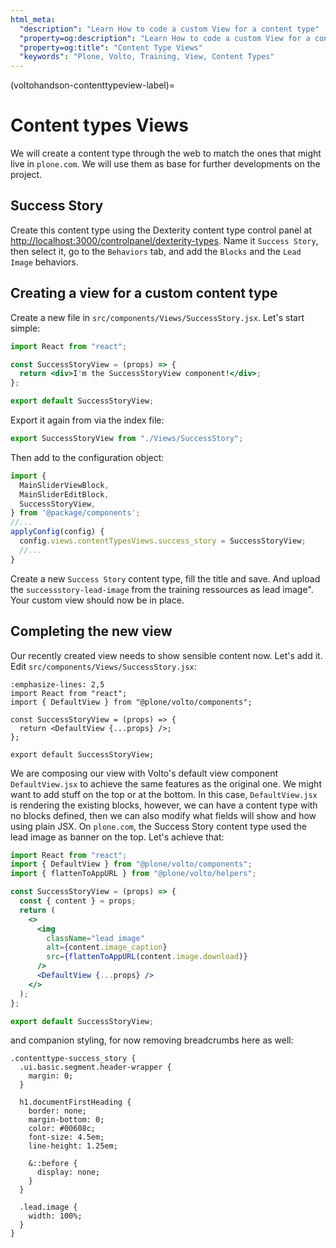 ```yaml
---
html_meta:
  "description": "Learn How to code a custom View for a content type"
  "property=og:description": "Learn How to code a custom View for a content type"
  "property=og:title": "Content Type Views"
  "keywords": "Plone, Volto, Training, View, Content Types"
---
```


(voltohandson-contenttypeview-label)=

# Content types Views

We will create a content type through the web to match the ones that might live in `plone.com`.
We will use them as base for further developments on the project.

## Success Story

Create this content type using the Dexterity content type control panel at <http://localhost:3000/controlpanel/dexterity-types>.
Name it `Success Story`, then select it, go to the `Behaviors` tab, and add the `Blocks` and the `Lead Image` behaviors.

## Creating a view for a custom content type

Create a new file in `src/components/Views/SuccessStory.jsx`. Let's start simple:

```jsx
import React from "react";

const SuccessStoryView = (props) => {
  return <div>I'm the SuccessStoryView component!</div>;
};

export default SuccessStoryView;
```

Export it again from via the index file:

```js
export SuccessStoryView from "./Views/SuccessStory";
```

Then add to the configuration object:

```js
import {
  MainSliderViewBlock,
  MainSliderEditBlock,
  SuccessStoryView,
} from '@package/components';
//...
applyConfig(config) {
  config.views.contentTypesViews.success_story = SuccessStoryView;
  //...
}
```

Create a new `Success Story` content type, fill the title and save. And upload the `successstory-lead-image` from the training ressources as lead image". Your custom view should now be in place.

## Completing the new view

Our recently created view needs to show sensible content now. Let's add it. Edit `src/components/Views/SuccessStory.jsx`:

```{code-block} jsx
:emphasize-lines: 2,5
import React from "react";
import { DefaultView } from "@plone/volto/components";

const SuccessStoryView = (props) => {
  return <DefaultView {...props} />;
};

export default SuccessStoryView;
```

We are composing our view with Volto's default view component `DefaultView.jsx` to achieve the same features as the original one.
We might want to add stuff on the top or at the bottom.
In this case, `DefaultView.jsx` is rendering the existing blocks, however, we can have a content type with no blocks defined, then we can also modify what fields will show and how using plain JSX.
On `plone.com`, the Success Story content type used the lead image as banner on the top. Let's achieve that:

```jsx
import React from "react";
import { DefaultView } from "@plone/volto/components";
import { flattenToAppURL } from "@plone/volto/helpers";

const SuccessStoryView = (props) => {
  const { content } = props;
  return (
    <>
      <img
        className="lead image"
        alt={content.image_caption}
        src={flattenToAppURL(content.image.download)}
      />
      <DefaultView {...props} />
    </>
  );
};

export default SuccessStoryView;
```

and companion styling, for now removing breadcrumbs here as well:

```less
.contenttype-success_story {
  .ui.basic.segment.header-wrapper {
    margin: 0;
  }

  h1.documentFirstHeading {
    border: none;
    margin-bottom: 0;
    color: #00608c;
    font-size: 4.5em;
    line-height: 1.25em;

    &::before {
      display: none;
    }
  }

  .lead.image {
    width: 100%;
  }
}
```
